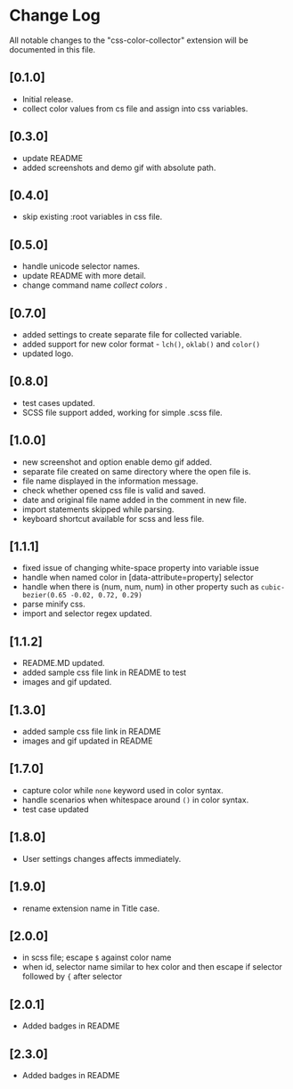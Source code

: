 # Change Log

All notable changes to the "css-color-collector" extension will be documented in this file.

## [0.1.0]

- Initial release.
- collect color values from cs file and assign into css variables.

## [0.3.0]

- update README
- added screenshots and demo gif with absolute path.

## [0.4.0]

- skip existing :root variables in css file.

## [0.5.0]

- handle unicode selector names.
- update README with more detail.
- change command name _collect colors_ .

## [0.7.0]

- added settings to create separate file for collected variable.
- added support for new color format - `lch()`, `oklab()` and `color()`
- updated logo.

## [0.8.0]

- test cases updated.
- SCSS file support added, working for simple .scss file.

## [1.0.0]

- new screenshot and option enable demo gif added.
- separate file created on same directory where the open file is.
- file name displayed in the information message.
- check whether opened css file is valid and saved.
- date and original file name added in the comment in new file.
- import statements skipped while parsing.
- keyboard shortcut available for scss and less file.

## [1.1.1]

- fixed issue of changing white-space property into variable issue
- handle when named color in [data-attribute=property] selector
- handle when there is (num, num, num) in other property such as `cubic-bezier(0.65 -0.02, 0.72, 0.29)`
- parse minify css.
- import and selector regex updated.

## [1.1.2]

- README.MD updated.
- added sample css file link in README to test
- images and gif updated.

## [1.3.0]

- added sample css file link in README
- images and gif updated in README

## [1.7.0]

- capture color while `none` keyword used in color syntax.
- handle scenarios when whitespace around `()` in color syntax.
- test case updated

## [1.8.0]

- User settings changes affects immediately.

## [1.9.0]

- rename extension name in Title case.

## [2.0.0]

- in scss file; escape `$` against color name
- when id, selector name similar to hex color and then escape if selector followed by `{` after selector

## [2.0.1]

- Added badges in README

## [2.3.0]

- Added badges in README
